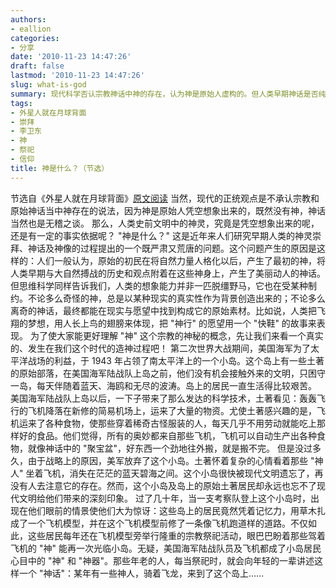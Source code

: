 ```yaml
---
authors:
- eallion
categories:
- 分享
date: '2010-11-23 14:47:26'
draft: false
lastmod: '2010-11-23 14:47:26'
slug: what-is-god
summary: 现代科学否认宗教神话中神的存在，认为神是原始人虚构的。但人类早期神话是否纯属想象？研究表明，即使最离奇的神话也基于现实元素，比如用鸟翅膀象征飞翔。二战时美军占领南太平洋小岛，土著目睹飞机运来物资，误以为飞机是"聚宝盆"。美军撤离后，土著将飞机模型当作神器崇拜，形成新的宗教仪式，
tags:
- 外星人就在月球背面
- 崇拜
- 李卫东
- 神
- 祭祀
- 信仰
title: 神是什么？（节选）
---
```


节选自《外星人就在月球背面》[原文阅读](http://book.qq.com/s/book/0/17/17566/15.shtml)
  当然，现代的正统观点是不承认宗教和原始神话当中神存在的说法，因为神是原始人凭空想象出来的，既然没有神，神话当然也是无稽之谈。
  那么，人类史前文明中的神灵，究竟是凭空想象出来的呢，还是有一定的事实依据呢？
  "神是什么？" 这是近年来人们研究早期人类的神灵崇拜、神话及神像的过程提出的一个既严肃又荒唐的问题。这个问题产生的原因是这样的：人们一般认为，原始的初民在将自然力量人格化以后，产生了最初的神，将人类早期与大自然搏战的历史和观点附着在这些神身上，产生了美丽动人的神话。但思维科学同样告诉我们，人类的想象能力并非一匹脱缰野马，它也在受某种制约。不论多么奇怪的神，总是以某种现实的真实性作为背景创造出来的；不论多么离奇的神话，最终都能在现实与愿望中找到构成它的原始素材。比如说，人类把飞翔的梦想，用人长上鸟的翅膀来体现，把 "神行" 的愿望用一个 "快鞋" 的故事来表现。
  为了使大家能更好理解 "神" 这个宗教的神秘的概念，先让我们来看一个真实的、发生在我们这个时代的造神过程吧！
  第二次世界大战期间，美国海军为了太平洋战场的利益，于 1943 年占领了南太平洋上的一个小岛。这个岛上有一些土著的原始部落，在美国海军陆战队上岛之前，他们没有机会接触外来的文明，只困守一岛，每天伴随着蓝天、海鸥和无尽的波涛。岛上的居民一直生活得比较艰苦。
  美国海军陆战队上岛以后，一下子带来了那么发达的科学技术，土著看见：轰轰飞行的飞机降落在新修的简易机场上，运来了大量的物资。尤使土著感兴趣的是，飞机运来了各种食物，使那些穿着稀奇古怪服装的人，每天几乎不用劳动就能吃上那样好的食品。他们觉得，所有的奥妙都来自那些飞机，飞机可以自动生产出各种食物，就像神话中的 "聚宝盆"，好东西一个劲地往外搬，就是搬不完。
  但是没过多久，由于战略上的原因，美军放弃了这个小岛。土著怀着复杂的心情看着那些 "神人" 坐着飞机，消失在茫茫的蓝天碧海之间。这个小岛很快被现代文明遗忘了，再没有人去注意它的存在。然而，这个小岛及岛上的原始土著居民却永远也忘不了现代文明给他们带来的深刻印象。
  过了几十年，当一支考察队登上这个小岛时，出现在他们眼前的情景使他们大为惊讶：这些岛上的居民竟然凭着记忆力，用草木扎成了一个飞机模型，并在这个飞机模型前修了一条像飞机跑道样的道路。不仅如此，这些居民每年还在飞机模型旁举行隆重的宗教祭祀活动，眼巴巴盼着那些驾着飞机的 "神" 能再一次光临小岛。无疑，美国海军陆战队员及飞机都成了小岛居民心目中的 "神" 和 "神器"。那些年老的人，每当祭祀时，就会向年轻的一辈讲述这样一个 "神话"：某年有一些神人，骑着飞龙，来到了这个岛上……